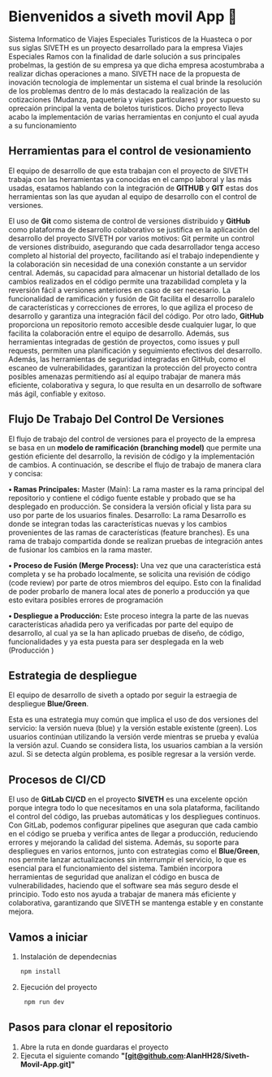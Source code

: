 # Bienvenidos a siveth movil App 👋

Sistema Informatico de Viajes Especiales Turisticos de la Huasteca o por sus siglas SIVETH es un
proyecto desarrollado para la empresa Viajes Especiales Ramos con la finalidad de darle solución
a sus principales probelmas, la gestión de su empresa ya que dicha empresa acostumbraba a realizar
dichas operaciones a mano. SIVETH nace de la propuesta de inovación tecnologia de implementar un sistema
el cual brinde la resolución de los problemas dentro de lo más destacado la realización de las cotizaciones
(Mudanza, paqueteria y viajes particulares) y por supuesto su oprecaión principal la venta de boletos turisticos.
Dicho proyecto lleva acabo la implementación de varias herramientas en conjunto el cual ayuda a su funcionamiento


## Herramientas para el control de vesionamiento

El equipo de desarrollo de que esta trabajan con el proyecto de SIVETH trabaja con las herramientas
ya conocidas en el campo laboral y las más usadas, esatamos hablando con la 
integración de **GITHUB** y **GIT** estas dos herramientas son las que ayudan al equipo de desarrollo con el
control de versiones.

El uso de **Git** como sistema de control de versiones distribuido y **GitHub** como
plataforma de desarrollo colaborativo se justifica en la aplicación del desarrollo del proyecto
SIVETH por varios motivos: Git permite un control de versiones distribuido, asegurando que
cada desarrollador tenga acceso completo al historial del proyecto, facilitando así el trabajo
independiente y la colaboración sin necesidad de una conexión constante a un servidor central.
Además, su capacidad para almacenar un historial detallado de los cambios realizados en el
código permite una trazabilidad completa y la reversión fácil a versiones anteriores en caso de
ser necesario.
La funcionalidad de ramificación y fusión de Git facilita el desarrollo paralelo de
características y correcciones de errores, lo que agiliza el proceso de desarrollo y garantiza una
integración fácil del código.
Por otro lado, **GitHub** proporciona un repositorio remoto accesible desde cualquier
lugar, lo que facilita la colaboración entre el equipo de desarrollo. Además, sus herramientas
integradas de gestión de proyectos, como issues y pull requests, permiten una planificación y
seguimiento efectivos del desarrollo. Además, las herramientas de seguridad integradas en
GitHub, como el escaneo de vulnerabilidades, garantizan la protección del proyecto contra
posibles amenazas permitiendo así al equipo trabajar de manera más eficiente, colaborativa y
segura, lo que resulta en un desarrollo de software más ágil, confiable y exitoso. 

## Flujo De Trabajo Del Control De Versiones

El flujo de trabajo del control de versiones para el proyecto de la empresa se basa en un
**modelo de ramificación (branching model)** que permite una gestión eficiente del desarrollo, la
revisión de código y la implementación de cambios. A continuación, se describe el flujo de
trabajo de manera clara y concisa:

**• Ramas Principales:**
Master (Main): La rama master es la rama principal del repositorio y contiene el
código fuente estable y probado que se ha desplegado en producción. Se considera la versión
oficial y lista para su uso por parte de los usuarios finales.
Desarrollo: La rama Desarrollo es donde se integran todas las características nuevas y
los cambios provenientes de las ramas de características (feature branches). Es una rama de
trabajo compartida donde se realizan pruebas de integración antes de fusionar los cambios en la
rama master.

**• Proceso de Fusión (Merge Process):**
Una vez que una característica está completa y se ha probado localmente, se solicita una
revisión de código (code review) por parte de otros miembros del equipo. Esto con la finalidad
de poder probarlo de manera local ates de ponerlo a producción ya que esto evitara posibles
errores de programación

**• Despliegue a Producción:**
Este proceso integra la parte de las nuevas características añadida pero ya verificadas
por parte del equipo de desarrollo, al cual ya se la han aplicado pruebas de diseño, de código,
funcionalidades y ya esta puesta para ser desplegada en la web (Producción )

## Estrategia de despliegue

El equipo de desarrollo de siveth a optado por seguir la estraegia de despliegue **Blue/Green**.

Esta es una estrategia muy común que implica el uso de dos versiones del servicio: la versión nueva (blue) y la versión estable existente (green). Los usuarios continúan utilizando la versión verde mientras se prueba y evalúa la versión azul. Cuando se considera lista, los usuarios cambian a la versión azul. Si se detecta algún problema, es posible regresar a la versión verde.

## Procesos de CI/CD

El uso de **GitLab CI/CD** en el proyecto **SIVETH** es una excelente opción porque integra todo lo que necesitamos en una sola plataforma, facilitando el control del código, las pruebas automáticas y los despliegues continuos. Con GitLab, podemos configurar pipelines que aseguran que cada cambio en el código se prueba y verifica antes de llegar a producción, reduciendo errores y mejorando la calidad del sistema. Además, su soporte para despliegues en varios entornos, junto con estrategias como el **Blue/Green**, nos permite lanzar actualizaciones sin interrumpir el servicio, lo que es esencial para el funcionamiento del sistema. También incorpora herramientas de seguridad que analizan el código en busca de vulnerabilidades, haciendo que el software sea más seguro desde el principio. Todo esto nos ayuda a trabajar de manera más eficiente y colaborativa, garantizando que SIVETH se mantenga estable y en constante mejora.

## Vamos a iniciar 

1. Instalación de dependecnias

   ```cmd
   npm install
   ```

2. Ejecución del proyecto

   ```cmd
    npm run dev
   ```

## Pasos para clonar el repositorio

1. Abre la ruta en donde guardaras el proyecto
2. Ejecuta el siguiente comando **"[git@github.com:AlanHH28/Siveth-Movil-App.git]"**
